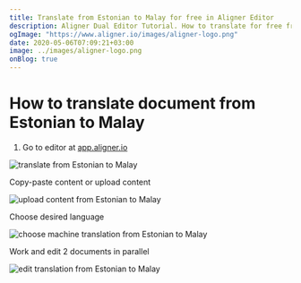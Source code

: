 ```yaml
---
title: Translate from Estonian to Malay for free in Aligner Editor
description: Aligner Dual Editor Tutorial. How to translate for free from Estonian to Malay. Aligner is multilingual document management platform. 
ogImage: "https://www.aligner.io/images/aligner-logo.png"
date: 2020-05-06T07:09:21+03:00
image: ../images/aligner-logo.png
onBlog: true
---
```


# How to translate document from Estonian to Malay

1. Go to editor at [app.aligner.io](https://app.aligner.io "Aligner App web page")

![translate from Estonian to Malay](../aligner-blank-editor.png "translate from Estonian to Malay")

Copy-paste content or upload content

![upload content from Estonian to Malay](../aligner-uploaded-document.png "upload content from Estonian to Malay")

Choose desired language

![choose machine translation from Estonian to Malay](../aligner-language-dropdown.png "choose machine translation from Estonian to Malay")

Work and edit 2 documents in parallel

![edit translation from Estonian to Malay](../aligner-double-sitded-editor.png "edit translation from Estonian to Malay")

